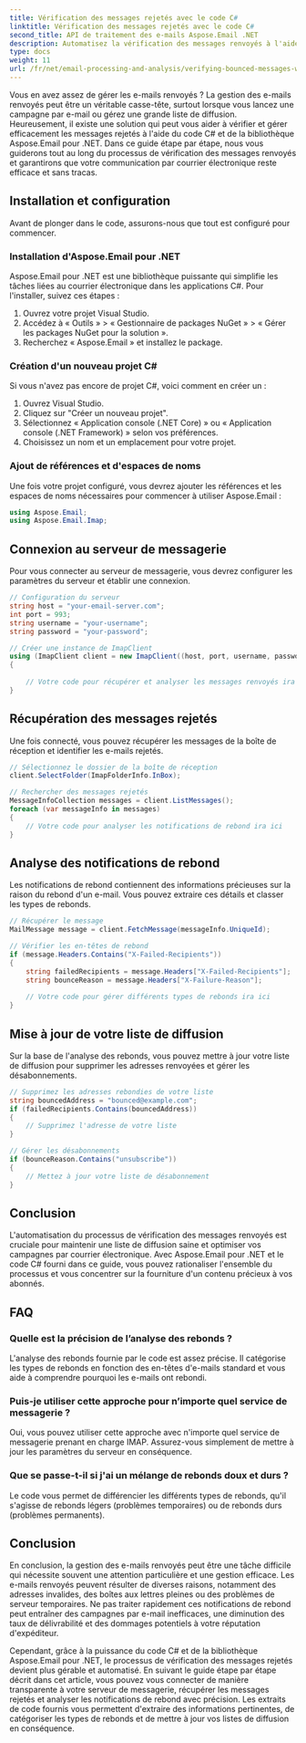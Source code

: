```yaml
---
title: Vérification des messages rejetés avec le code C#
linktitle: Vérification des messages rejetés avec le code C#
second_title: API de traitement des e-mails Aspose.Email .NET
description: Automatisez la vérification des messages renvoyés à l'aide de C# et Aspose.Email pour .NET. Gérez sans effort les listes de diffusion et améliorez l'efficacité des campagnes.
type: docs
weight: 11
url: /fr/net/email-processing-and-analysis/verifying-bounced-messages-with-csharp-code/
---
```


Vous en avez assez de gérer les e-mails renvoyés ? La gestion des e-mails renvoyés peut être un véritable casse-tête, surtout lorsque vous lancez une campagne par e-mail ou gérez une grande liste de diffusion. Heureusement, il existe une solution qui peut vous aider à vérifier et gérer efficacement les messages rejetés à l'aide du code C# et de la bibliothèque Aspose.Email pour .NET. Dans ce guide étape par étape, nous vous guiderons tout au long du processus de vérification des messages renvoyés et garantirons que votre communication par courrier électronique reste efficace et sans tracas.

## Installation et configuration

Avant de plonger dans le code, assurons-nous que tout est configuré pour commencer.

### Installation d'Aspose.Email pour .NET

Aspose.Email pour .NET est une bibliothèque puissante qui simplifie les tâches liées au courrier électronique dans les applications C#. Pour l'installer, suivez ces étapes :

1. Ouvrez votre projet Visual Studio.
2. Accédez à « Outils » > « Gestionnaire de packages NuGet » > « Gérer les packages NuGet pour la solution ».
3. Recherchez « Aspose.Email » et installez le package.

### Création d'un nouveau projet C#

Si vous n'avez pas encore de projet C#, voici comment en créer un :

1. Ouvrez Visual Studio.
2. Cliquez sur "Créer un nouveau projet".
3. Sélectionnez « Application console (.NET Core) » ou « Application console (.NET Framework) » selon vos préférences.
4. Choisissez un nom et un emplacement pour votre projet.

### Ajout de références et d'espaces de noms

Une fois votre projet configuré, vous devrez ajouter les références et les espaces de noms nécessaires pour commencer à utiliser Aspose.Email :

```csharp
using Aspose.Email;
using Aspose.Email.Imap;

```

## Connexion au serveur de messagerie

Pour vous connecter au serveur de messagerie, vous devrez configurer les paramètres du serveur et établir une connexion.

```csharp
// Configuration du serveur
string host = "your-email-server.com";
int port = 993;
string username = "your-username";
string password = "your-password";

// Créer une instance de ImapClient
using (ImapClient client = new ImapClient((host, port, username, password))
{
   
    // Votre code pour récupérer et analyser les messages renvoyés ira ici
}
```

## Récupération des messages rejetés

Une fois connecté, vous pouvez récupérer les messages de la boîte de réception et identifier les e-mails rejetés.

```csharp
// Sélectionnez le dossier de la boîte de réception
client.SelectFolder(ImapFolderInfo.InBox);

// Rechercher des messages rejetés
MessageInfoCollection messages = client.ListMessages();
foreach (var messageInfo in messages)
{
    // Votre code pour analyser les notifications de rebond ira ici
}
```

## Analyse des notifications de rebond

Les notifications de rebond contiennent des informations précieuses sur la raison du rebond d'un e-mail. Vous pouvez extraire ces détails et classer les types de rebonds.

```csharp
// Récupérer le message
MailMessage message = client.FetchMessage(messageInfo.UniqueId);

// Vérifier les en-têtes de rebond
if (message.Headers.Contains("X-Failed-Recipients"))
{
    string failedRecipients = message.Headers["X-Failed-Recipients"];
    string bounceReason = message.Headers["X-Failure-Reason"];
    
    // Votre code pour gérer différents types de rebonds ira ici
}
```

## Mise à jour de votre liste de diffusion

Sur la base de l'analyse des rebonds, vous pouvez mettre à jour votre liste de diffusion pour supprimer les adresses renvoyées et gérer les désabonnements.

```csharp
// Supprimez les adresses rebondies de votre liste
string bouncedAddress = "bounced@example.com";
if (failedRecipients.Contains(bouncedAddress))
{
    // Supprimez l'adresse de votre liste
}

// Gérer les désabonnements
if (bounceReason.Contains("unsubscribe"))
{
    // Mettez à jour votre liste de désabonnement
}
```

## Conclusion

L'automatisation du processus de vérification des messages renvoyés est cruciale pour maintenir une liste de diffusion saine et optimiser vos campagnes par courrier électronique. Avec Aspose.Email pour .NET et le code C# fourni dans ce guide, vous pouvez rationaliser l'ensemble du processus et vous concentrer sur la fourniture d'un contenu précieux à vos abonnés.

## FAQ

### Quelle est la précision de l’analyse des rebonds ?

L'analyse des rebonds fournie par le code est assez précise. Il catégorise les types de rebonds en fonction des en-têtes d'e-mails standard et vous aide à comprendre pourquoi les e-mails ont rebondi.

### Puis-je utiliser cette approche pour n’importe quel service de messagerie ?

Oui, vous pouvez utiliser cette approche avec n'importe quel service de messagerie prenant en charge IMAP. Assurez-vous simplement de mettre à jour les paramètres du serveur en conséquence.

### Que se passe-t-il si j'ai un mélange de rebonds doux et durs ?

Le code vous permet de différencier les différents types de rebonds, qu'il s'agisse de rebonds légers (problèmes temporaires) ou de rebonds durs (problèmes permanents).

## Conclusion

En conclusion, la gestion des e-mails renvoyés peut être une tâche difficile qui nécessite souvent une attention particulière et une gestion efficace. Les e-mails renvoyés peuvent résulter de diverses raisons, notamment des adresses invalides, des boîtes aux lettres pleines ou des problèmes de serveur temporaires. Ne pas traiter rapidement ces notifications de rebond peut entraîner des campagnes par e-mail inefficaces, une diminution des taux de délivrabilité et des dommages potentiels à votre réputation d'expéditeur.

Cependant, grâce à la puissance du code C# et de la bibliothèque Aspose.Email pour .NET, le processus de vérification des messages rejetés devient plus gérable et automatisé. En suivant le guide étape par étape décrit dans cet article, vous pouvez vous connecter de manière transparente à votre serveur de messagerie, récupérer les messages rejetés et analyser les notifications de rebond avec précision. Les extraits de code fournis vous permettent d'extraire des informations pertinentes, de catégoriser les types de rebonds et de mettre à jour vos listes de diffusion en conséquence.